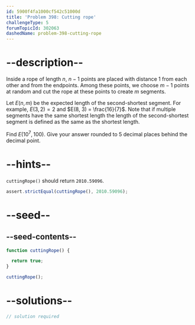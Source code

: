 ```yaml
---
id: 5900f4fa1000cf542c51000d
title: 'Problem 398: Cutting rope'
challengeType: 5
forumTopicId: 302063
dashedName: problem-398-cutting-rope
---
```


# --description--

Inside a rope of length $n$, $n - 1$ points are placed with distance 1 from each other and from the endpoints. Among these points, we choose $m - 1$ points at random and cut the rope at these points to create $m$ segments.

Let $E(n, m)$ be the expected length of the second-shortest segment. For example, $E(3, 2) = 2$ and $E(8, 3) = \frac{16}{7}$. Note that if multiple segments have the same shortest length the length of the second-shortest segment is defined as the same as the shortest length.

Find $E({10}^7, 100)$. Give your answer rounded to 5 decimal places behind the decimal point.

# --hints--

`cuttingRope()` should return `2010.59096`.

```js
assert.strictEqual(cuttingRope(), 2010.59096);
```

# --seed--

## --seed-contents--

```js
function cuttingRope() {

  return true;
}

cuttingRope();
```

# --solutions--

```js
// solution required
```
